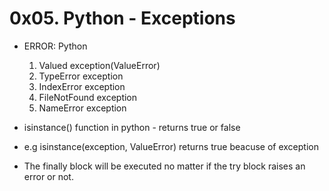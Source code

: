 # 0x05. Python - Exceptions

- ERROR: Python
  1. Valued exception(ValueError)
  2. TypeError exception
  3. IndexError exception
  4. FileNotFound exception
  5. NameError exception

- isinstance() function in python - returns true or false
- e.g isinstance(exception, ValueError) returns true beacuse of exception
- The finally block will be executed no matter if the try block raises an error or not.
